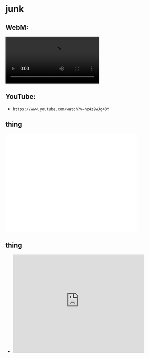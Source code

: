 # junk

## WebM:

![](test2.webm)

## YouTube:

- ```https://www.youtube.com/watch?v=hz4z9wJg43Y```

## thing

<iframe width="420" height="315" src="//www.youtube.com/embed/hz4z9wJg43Y" frameborder="0" allowfullscreen></iframe>

## thing

- <iframe width="420" height="315" src="http://www.youtube.com/embed/dQw4w9WgXcQ" frameborder="0" allowfullscreen></iframe>
